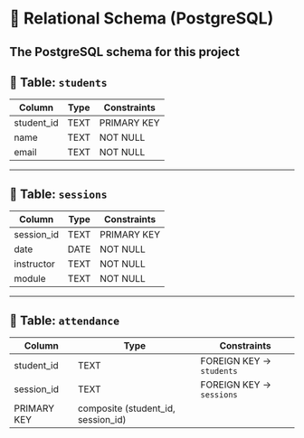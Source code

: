 # 🧱 Relational Schema (PostgreSQL)

The PostgreSQL schema for this project 
---

## 📘 Table: `students`

| Column     | Type | Constraints      |
|------------|------|------------------|
| student_id | TEXT | PRIMARY KEY      |
| name       | TEXT | NOT NULL         |
| email      | TEXT | NOT NULL         |

---

## 📘 Table: `sessions`

| Column     | Type    | Constraints      | 
|------------|---------|------------------|
| session_id | TEXT    | PRIMARY KEY      |
| date       | DATE    | NOT NULL         |
| instructor | TEXT    | NOT NULL         |
| module     | TEXT    | NOT NULL         |
---

## 📘 Table: `attendance`

| Column      | Type | Constraints                 |
|-------------|------|-----------------------------|
| student_id  | TEXT | FOREIGN KEY → `students`    |
| session_id  | TEXT | FOREIGN KEY → `sessions`    |
| PRIMARY KEY | composite (student_id, session_id) |


